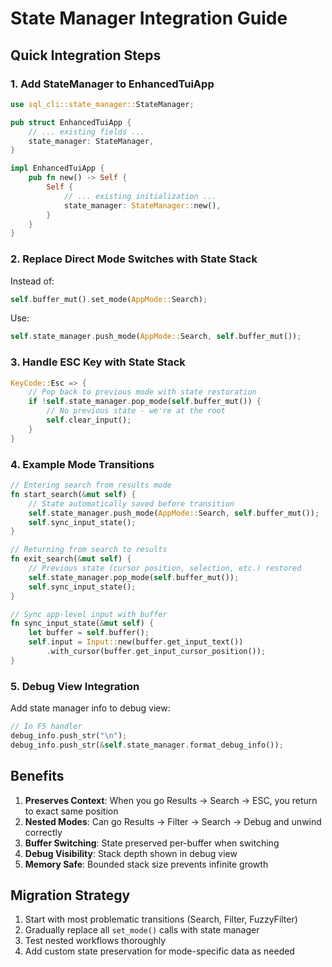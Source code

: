 # State Manager Integration Guide

## Quick Integration Steps

### 1. Add StateManager to EnhancedTuiApp

```rust
use sql_cli::state_manager::StateManager;

pub struct EnhancedTuiApp {
    // ... existing fields ...
    state_manager: StateManager,
}

impl EnhancedTuiApp {
    pub fn new() -> Self {
        Self {
            // ... existing initialization ...
            state_manager: StateManager::new(),
        }
    }
}
```

### 2. Replace Direct Mode Switches with State Stack

Instead of:
```rust
self.buffer_mut().set_mode(AppMode::Search);
```

Use:
```rust
self.state_manager.push_mode(AppMode::Search, self.buffer_mut());
```

### 3. Handle ESC Key with State Stack

```rust
KeyCode::Esc => {
    // Pop back to previous mode with state restoration
    if !self.state_manager.pop_mode(self.buffer_mut()) {
        // No previous state - we're at the root
        self.clear_input();
    }
}
```

### 4. Example Mode Transitions

```rust
// Entering search from results mode
fn start_search(&mut self) {
    // State automatically saved before transition
    self.state_manager.push_mode(AppMode::Search, self.buffer_mut());
    self.sync_input_state();
}

// Returning from search to results
fn exit_search(&mut self) {
    // Previous state (cursor position, selection, etc.) restored
    self.state_manager.pop_mode(self.buffer_mut());
    self.sync_input_state();
}

// Sync app-level input with buffer
fn sync_input_state(&mut self) {
    let buffer = self.buffer();
    self.input = Input::new(buffer.get_input_text())
        .with_cursor(buffer.get_input_cursor_position());
}
```

### 5. Debug View Integration

Add state manager info to debug view:

```rust
// In F5 handler
debug_info.push_str("\n");
debug_info.push_str(&self.state_manager.format_debug_info());
```

## Benefits

1. **Preserves Context**: When you go Results → Search → ESC, you return to exact same position
2. **Nested Modes**: Can go Results → Filter → Search → Debug and unwind correctly
3. **Buffer Switching**: State preserved per-buffer when switching
4. **Debug Visibility**: Stack depth shown in debug view
5. **Memory Safe**: Bounded stack size prevents infinite growth

## Migration Strategy

1. Start with most problematic transitions (Search, Filter, FuzzyFilter)
2. Gradually replace all `set_mode()` calls with state manager
3. Test nested workflows thoroughly
4. Add custom state preservation for mode-specific data as needed